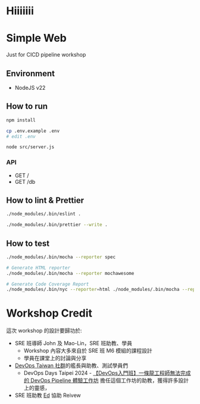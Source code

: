 # Hiiiiiii

# Simple Web

Just for CICD pipeline workshop

## Environment

- NodeJS v22

## How to run

```bash
npm install

cp .env.example .env
# edit .env

node src/server.js
```

### API

- GET /
- GET /db

## How to lint & Prettier

```bash
./node_modules/.bin/eslint .

./node_modules/.bin/prettier --write .
```

## How to test

```bash
./node_modules/.bin/mocha --reporter spec

# Generate HTML reporter
./node_modules/.bin/mocha --reporter mochawesome

# Generate Code Coverage Report
./node_modules/.bin/nyc --reporter=html ./node_modules/.bin/mocha --reporter mochawesome
```

# Workshop Credit

這次 workshop 的設計要歸功於:

- SRE 班導師 John 及 Mao-Lin，SRE 班助教、學員
  - Workshop 內容大多來自於 SRE 班 M6 模組的課程設計
  - 學員在課堂上的討論與分享
- [DevOps Taiwan 社群](https://www.facebook.com/story.php?story_fbid=802770251955920&id=100066688574865&rdid=k9wrg13zgN7KeEM8)的艦長與助教、測試學員們
  - DevOps Days Taipei 2024 - [【DevOps入門班】一條龍工程師無法完成的 DevOps Pipeline 體驗工作坊](https://devopsdays.tw/2024/session-page/3054) 擔任這個工作坊的助教，獲得許多設計上的靈感，
- SRE 班助教 [Ed](https://github.com/flyingdog1310) 協助 Reivew
